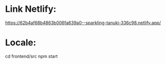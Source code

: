 # Link Netlify:

https://62b4af68b4863b006fa639a0--sparkling-tanuki-336c98.netlify.app/

# Locale:

cd frontend/src
npm start
